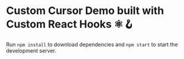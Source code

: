 # Custom Cursor Demo built with Custom React Hooks ⚛️🪝

Run `npm install` to download dependencies and `npm start` to start the
development server.
